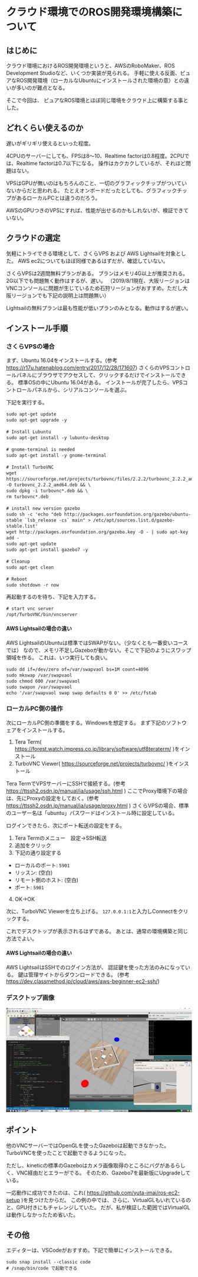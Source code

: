 # クラウド環境でのROS開発環境構築について
## はじめに
クラウド環境におけるROS開発環境というと、AWSのRoboMaker、ROS Development Studioなど、いくつか実装が見られる。
手軽に使える反面、ピュアなROS開発環境（ローカルなUbuntuにインストールされた環境の意）との違いが多いのが難点となる。

そこで今回は、
ピュアなROS環境とほぼ同じ環境をクラウド上に構築する事とした。

## どれくらい使えるのか
遅いがギリギリ使えるといった程度。

4CPUのサーバーにしても、FPSは8～10、Realtime factorは0.8程度。2CPUでは、Realtime factorは0.7以下になる。
操作はカクカクしているが、それほど問題はない。

VPSはGPUが無いのはもちろんのこと、一切のグラフィックチップがついていないからだと思われる。
たとえオンボードだったとしても、グラフィックチップがあるローカルPCとは違うのだろう。

AWSのGPUつきのVPSにすれば、性能が出せるのかもしれないが、検証できていない。

## クラウドの選定
気軽にトライできる環境として、さくらVPS および AWS Lightsailを対象とした。
AWS ec2についてもほぼ同様であるはずだが、確認していない。

さくらVPSは2週間無料プランがある。
プランはメモリ4G以上が推奨される。2G以下でも問題無く動作はするが、遅い。
（2019/8/1現在、大阪リージョンはVNCコンソールに問題が生じているため石狩リージョンがおすすめ。ただし大阪リージョンでも下記の説明上は問題無い）

Lightsailの無料プランは最も性能が低いプランのみとなる。動作はするが遅い。

## インストール手順
### さくらVPSの場合
まず、Ubuntu 16.04をインストールする。(参考 https://r17u.hatenablog.com/entry/2017/12/28/171607)
さくらのVPSコントロールパネルにブラウザでアクセスして、クリックするだけでインストールできる。
標準OSの中にUbuntu 16.04がある。
インストールが完了したら、VPSコントロールパネルから、シリアルコンソールを選ぶ。

下記を実行する。
```
sudo apt-get update
sudo apt-get upgrade -y

# Install Lubuntu
sudo apt-get install -y lubuntu-desktop

# gnome-terminal is needed
sudo apt-get install -y gnome-terminal

# Install TurboVNC
wget https://sourceforge.net/projects/turbovnc/files/2.2.2/turbovnc_2.2.2_amd64.deb/download -O turbovnc_2.2.2_amd64.deb && \
sudo dpkg -i turbovnc*.deb && \
rm turbovnc*.deb

# install new version gazebo
sudo sh -c 'echo "deb http://packages.osrfoundation.org/gazebo/ubuntu-stable `lsb_release -cs` main" > /etc/apt/sources.list.d/gazebo-stable.list'
wget http://packages.osrfoundation.org/gazebo.key -O - | sudo apt-key add -
sudo apt-get update
sudo apt-get install gazebo7 -y

# Cleanup
sudo apt-get clean

# Reboot
sudo shotdown -r now
```
再起動するのを待ち、下記を入力する。
```
# start vnc server
/opt/TurboVNC/bin/vncserver
```

#### AWS Lightsailの場合の違い
AWS LightsailのUbuntuは標準ではSWAPがない。（少なくとも一番安いコースでは）
なので、メモリ不足しGazeboが動かない。そこで下記のようにスワップ領域を作る。
これは、いつ実行しても良い。

```
sudo dd if=/dev/zero of=/var/swapvaol bs=1M count=4096
sudo mkswap /var/swapvaol
sudo chmod 600 /var/swapvaol
sudo swapon /var/swapvaol
echo '/var/swapvaol swap swap defaults 0 0' >> /etc/fstab
```



### ローカルPC側の操作
次にローカルPC側の準備をする。Windowsを想定する。
まず下記のソフトウェアをインストールする。
1. Tera Term( https://forest.watch.impress.co.jp/library/software/utf8teraterm/ )をインストール
2. TurboVNC Viewer( https://sourceforge.net/projects/turbovnc/ )をインストール

Tera TermでVPSサーバーにSSHで接続する。(参考 https://ttssh2.osdn.jp/manual/ja/usage/ssh.html )
ここでProxy環境下の場合は、先にProxyの設定をしておく。(参考 https://ttssh2.osdn.jp/manual/ja/usage/proxy.html )
さくらVPSの場合、標準のユーザー名は「ubuntu」パスワードはインストール時に設定している。

ログインできたら、次にポート転送の設定をする。
1. Tera Termのメニュー　設定→SSH転送
2. 追加をクリック
3. 下記の通り設定する
 - ローカルのポート: `5901`
 - リッスン: (空白)
 - リモート側のホスト: (空白)
 - ポート: `5901`
4. OK→OK


次に、TurboVNC Viewerを立ち上げる。
`127.0.0.1:1`と入力しConnectをクリックする。

これでデスクトップが表示されるはずである。
あとは、通常の環境構築と同じ方法でよい。

#### AWS Lightsailの場合の違い
AWS LightsailはSSHでのログイン方法が、
認証鍵を使った方法のみになっている。
鍵は管理サイトからダウンロードできる。
(参考 https://dev.classmethod.jp/cloud/aws/aws-beginner-ec2-ssh/)

### デスクトップ画像
![Desktop](image/cloud.jpg)

## ポイント
他のVNCサーバーではOpenGLを使ったGazeboは起動できなかった。TurboVNCを使ったことで起動できるようになった。

ただし、kineticの標準のGazeboはカメラ画像取得のところにバグがあるらしく、VNC経由だとエラーがでる。
そのため、Gazebo7を最新版にUpgradeしている。

一応動作に成功できたのは、これ( https://github.com/yuta-imai/ros-ec2-setup )を見つけたからだ。
この例の中では、さらに、VirtualGLもいれているのと、GPU付きにもチャレンジしていた。
だが、私が検証した範囲ではVirtualGLは動作しなかったため省いた。

## その他
エディターは、VSCodeがおすすめ。下記で簡単にインストールできる。
```
sudo snap install --classic code
# /snap/bin/code で起動できる
```
